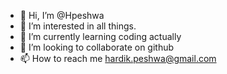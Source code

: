 - 👋 Hi, I’m @Hpeshwa
- 👀 I’m interested in all things.
- 🌱 I’m currently learning coding actually
- 💞️ I’m looking to collaborate on github
- 📫 How to reach me hardik.peshwa@gmail.com

<!---
Hpeshwa/Hpeshwa is a ✨ special ✨ repository because its `README.md` (this file) appears on your GitHub profile.
You can click the Preview link to take a look at your changes.
--->

